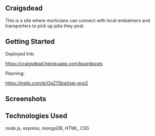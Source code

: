 ## Craigsdead

This is a site where morticians can connect with local embalmers and transporters to pick up jobs they post.

## Getting Started

Deployed link:

https://craigsdead.herokuapp.com/boardposts


Planning:

https://trello.com/b/OqZ7Sbat/sei-proj2




## Screenshots



## Technologies Used

node.js, express, mongoDB, HTML, CSS
